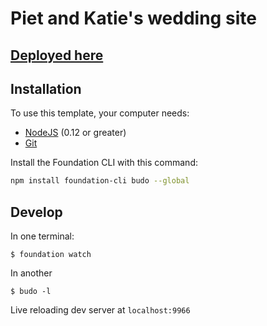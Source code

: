 # Piet and Katie's wedding site

## [Deployed here](https://pietgeursen.github.io/wedding/)

## Installation

To use this template, your computer needs:

- [NodeJS](https://nodejs.org/en/) (0.12 or greater)
- [Git](https://git-scm.com/)

Install the Foundation CLI with this command:

```bash
npm install foundation-cli budo --global
```

## Develop

In one terminal:

`$ foundation watch`

In another

`$ budo -l`

Live reloading dev server at `localhost:9966`


